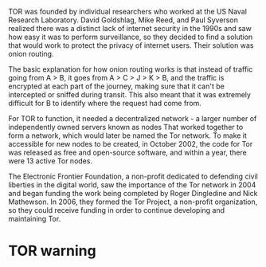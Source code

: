 TOR was founded by individual researchers who worked at the US Naval Research Laboratory. David Goldshlag, Mike Reed, and Paul Syverson realized there was a distinct lack of internet security in the 1990s and saw how easy it was to perform surveillance, so they decided to find a solution that would work to protect the privacy of internet users. Their solution was onion routing. 

The basic explanation for how onion routing works is that instead of traffic going from A > B, it goes from A > C > J > K > B, and the traffic is encrypted at each part of the journey, making sure that it can't be intercepted or sniffed during transit. This also meant that it was extremely difficult for B to identify where the request had come from. 

For TOR to function, it needed a decentralized network - a larger number of independently owned servers known as nodes That worked together to form a network, which would later be named the Tor network. To make it accessible for new nodes to be created, in October 2002, the code for Tor was released as free and open-source software, and within a year, there were 13 active Tor nodes. 

The Electronic Frontier Foundation, a non-profit dedicated to defending civil liberties in the digital world, saw the importance of the Tor network in 2004 and began funding the work being completed by Roger Dingledine and Nick Mathewson. In 2006, they formed the Tor Project, a non-profit organization, so they could receive funding in order to continue developing and maintaining Tor. 

# TOR warning
